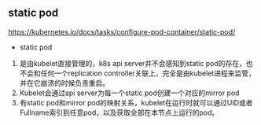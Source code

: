 ## static pod
https://kubernetes.io/docs/tasks/configure-pod-container/static-pod/

- static pod
1. 是由kubelet直接管理的，k8s api server并不会感知到static pod的存在，也不会和任何一个replication controller关联上，完全是由kubelet进程来监管，并在它崩溃的时候负责重启。
2. Kubelet会通过api server为每一个static pod创建一个对应的mirror pod
3. 有static pod和mirror pod的映射关系，kubelet在运行时就可以通过UID或者Fullname索引到任意pod，以及获取全部在本节点上运行的pod。